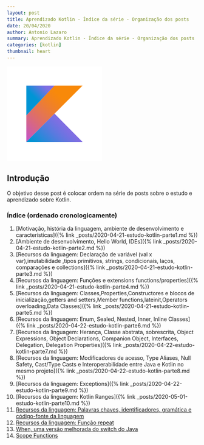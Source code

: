 ```yaml
---
layout: post
title: Aprendizado Kotlin - Índice da série - Organização dos posts
date: 20/04/2020
author: Antonio Lazaro
summary: Aprendizado Kotlin - Índice da série - Organização dos posts
categories: [kotlin]
thumbnail: heart
---
```


![](/static/img/kotlin/kotlin_250x250.png)

## Introdução

O objetivo desse post é colocar ordem na série de posts sobre o estudo e aprendizado sobre Kotlin.

### Índice (ordenado cronologicamente)

1. [Motivação, história da linguagem, ambiente de desenvolvimento e características]({% link _posts/2020-04-21-estudo-kotlin-parte1.md %})
1. [Ambiente de desenvolvimento, Hello World, IDEs]({% link _posts/2020-04-21-estudo-kotlin-parte2.md %})
1. [Recursos da linguagem: Declaração de variável (val x var),imutabilidade ,tipos primitivos, strings, condicionais, laços, comparações e collections]({% link _posts/2020-04-21-estudo-kotlin-parte3.md %})
1. [Recursos da linguagem: Funções e extensions functions/properties]({% link _posts/2020-04-21-estudo-kotlin-parte4.md %})
1. [Recursos da linguagem: Classes,Properties,Constructores e blocos de inicialização,getters and setters,Member functions,lateinit,Operators overloading,Data Classes]({% link _posts/2020-04-21-estudo-kotlin-parte5.md %})
1. [Recursos da linguagem: Enum, Sealed, Nested, Inner, Inline Classes]({% link _posts/2020-04-22-estudo-kotlin-parte6.md %})
1. [Recursos da linguagem: Herança, Classe abstrata, sobrescrita, Object Expressions, Object Declarations, Companion Object, Interfaces, Delegation, Delegation Properties]({% link _posts/2020-04-22-estudo-kotlin-parte7.md %})
1. [Recursos da linguagem: Modificadores de acesso, Type Aliases, Null Safety, Cast/Type Casts e Interoperabilidade entre Java e Kotlin no mesmo projeto]({% link _posts/2020-04-22-estudo-kotlin-parte8.md %})
1. [Recursos da linguagem: Exceptions]({% link _posts/2020-04-22-estudo-kotlin-parte9.md %})
1. [Recursos da linguagem: Kotlin Ranges]({% link _posts/2020-05-01-estudo-kotlin-parte10.md %})
1. <a href="/kotlin/2020/05/01/estudo-kotlin-parte11.html">Recursos da linguagem: Palavras chaves, identificadores, gramática e código-fonte da linguagem</a>
1. <a href="/kotlin/2020/05/05/estudo-kotlin-parte12.html">Recursos da linguagem: Função repeat</a>
1. <a href="/kotlin/2020/05/05/estudo-kotlin-parte13.html">When, uma versão melhorada do switch do Java</a>
1. <a href="/kotlin/2020/06/11/estudo-kotlin-parte14.html">Scope Functions</a>
